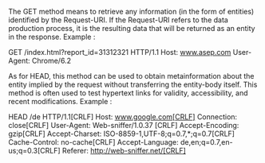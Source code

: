 The GET method means to retrieve any information (in the form of entities) identified by the Request-URI. If the Request-URI refers to the data production process, it is the resulting data that will be returned as an entity in the response. Example :

GET /index.html?report_id=31312321 HTTP/1.1
 Host: www.asep.com
 User-Agent: Chrome/6.2

 As for HEAD, this method can be used to obtain metainformation about the entity implied by the request without transferring the entity-body itself. This method is often used to test hypertext links for validity, accessibility, and recent modifications. Example :

 HEAD /de HTTP/1.1[CRLF]
 Host: www.google.com[CRLF]
 Connection: close[CRLF]
 User-Agent: Web-sniffer/1.0.37 [CRLF]
 Accept-Encoding: gzip[CRLF]
 Accept-Charset: ISO-8859-1,UTF-8;q=0.7,*;q=0.7[CRLF]
 Cache-Control: no-cache[CRLF]
 Accept-Language: de,en;q=0.7,en-us;q=0.3[CRLF]
 Referer: http://web-sniffer.net/[CRLF]